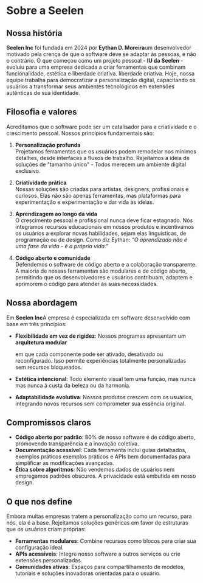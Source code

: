 # Sobre a Seelen

## Nossa história

**Seelen Inc** foi fundada em 2024 por **Eythan D. Moreira**um desenvolvedor
motivado pela crença de que o software deve se adaptar às pessoas, e não o
contrário. O que começou como um projeto pessoal - **IU da Seelen** - evoluiu
para uma empresa dedicada a criar ferramentas que combinam funcionalidade,
estética e liberdade criativa. liberdade criativa. Hoje, nossa equipe trabalha
para democratizar a personalização digital, capacitando os usuários a
transformar seus ambientes tecnológicos em extensões autênticas de sua
identidade.

## Filosofia e valores

Acreditamos que o software pode ser um catalisador para a criatividade e o
crescimento pessoal. Nossos princípios fundamentais são:

1. **Personalização profunda**\
   Projetamos ferramentas que os usuários podem remodelar nos mínimos detalhes,
   desde interfaces a fluxos de trabalho. Rejeitamos a ideia de soluções de
   "tamanho único" \- Todos merecem um ambiente digital exclusivo.

2. **Criatividade prática**\
   Nossas soluções são criadas para artistas, designers, profissionais e
   curiosos. Elas não são apenas ferramentas, mas plataformas para
   experimentação e experimentação e dar vida às ideias.

3. **Aprendizagem ao longo da vida**\
   O crescimento pessoal e profissional nunca deve ficar estagnado. Nós
   integramos recursos educacionais em nossos produtos e incentivamos os
   usuários a explorar novas habilidades, sejam elas linguísticas, de
   programação ou de design. Como diz Eythan: _"O aprendizado não é uma fase da
   vida - é a própria vida."_

4. **Código aberto e comunidade**\
   Defendemos o software de código aberto e a colaboração transparente. A
   maioria de nossas ferramentas são modulares e de código aberto, permitindo
   que os desenvolvedores e usuários contribuam, adaptem e aprimorem o código
   para atender às suas necessidades.

## Nossa abordagem

Em **Seelen Inc**A empresa é especializada em software desenvolvido com base em
três princípios:

- **Flexibilidade em vez de rigidez**: Nossos programas apresentam um
  **arquitetura modular**

  em que cada componente pode ser ativado, desativado ou reconfigurado. Isso
  permite experiências totalmente personalizadas sem recursos bloqueados.
- **Estética intencional**: Todo elemento visual tem uma função, mas nunca mas
  nunca à custa da beleza ou da harmonia.
- **Adaptabilidade evolutiva**: Nossos produtos crescem com os usuários,
  integrando novos recursos sem comprometer sua essência original.

## Compromissos claros

- **Código aberto por padrão**: 80% de nosso software é de código aberto,
  promovendo transparência e a inovação coletiva.
- **Documentação acessível**: Cada ferramenta inclui guias detalhados, exemplos
  práticos exemplos práticos e APIs bem documentadas para simplificar as
  modificações avançadas.
- **Ética sobre algoritmos**: Não vendemos dados de usuários nem empregamos
  padrões obscuros. A privacidade está embutida em nosso design.

## O que nos define

Embora muitas empresas tratem a personalização como um recurso, para nós, ela é
a base. Rejeitamos soluções genéricas em favor de estruturas que os usuários
criam próprias:

- **Ferramentas modulares**: Combine recursos como blocos para criar sua
  configuração ideal.
- **APIs acessíveis**: Integre nosso software a outros serviços ou crie
  extensões personalizadas.
- **Comunidades ativas**: Espaços para compartilhamento de modelos, tutoriais e
  soluções inovadoras orientadas para o usuário.
